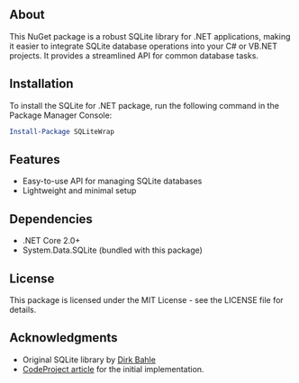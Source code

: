 
## About

This NuGet package is a robust SQLite library for .NET applications, making it easier to integrate SQLite database operations into your C# or VB.NET projects. It provides a streamlined API for common database tasks.

## Installation

To install the SQLite for .NET package, run the following command in the Package Manager Console:

```powershell
Install-Package SQLiteWrap
```

## Features

- Easy-to-use API for managing SQLite databases
- Lightweight and minimal setup

## Dependencies

- .NET Core 2.0+
- System.Data.SQLite (bundled with this package)

## License

This package is licensed under the MIT License - see the LICENSE file for details.

## Acknowledgments

- Original SQLite library by [Dirk Bahle](https://de.linkedin.com/in/dirkbahle)
- [CodeProject article](https://www.codeproject.com/Articles/1210189/Using-SQLite-in-Csharp-VB-Net#SQLite%20Limitations) for the initial implementation.
